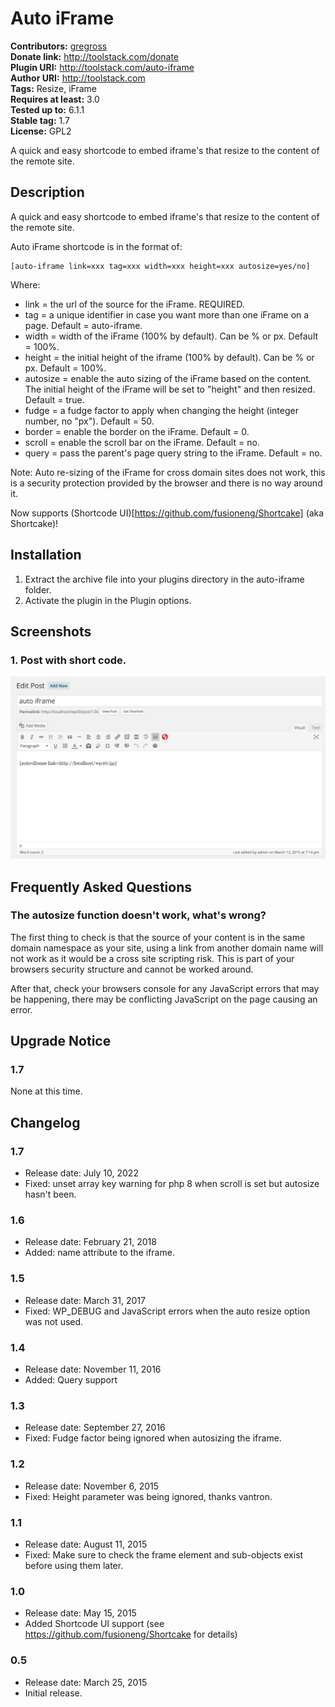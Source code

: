 # Auto iFrame #
**Contributors:** [gregross](https://profiles.wordpress.org/gregross/)  
**Donate link:** http://toolstack.com/donate  
**Plugin URI:** http://toolstack.com/auto-iframe  
**Author URI:** http://toolstack.com  
**Tags:** Resize, iFrame  
**Requires at least:** 3.0  
**Tested up to:** 6.1.1  
**Stable tag:** 1.7  
**License:** GPL2  

A quick and easy shortcode to embed iframe's that resize to the content of the remote site.

## Description ##

A quick and easy shortcode to embed iframe's that resize to the content of the remote site.

Auto iFrame shortcode is in the format of:

	[auto-iframe link=xxx tag=xxx width=xxx height=xxx autosize=yes/no]

Where:

* link = the url of the source for the iFrame.  REQUIRED.
* tag = a unique identifier in case you want more than one iFrame on a page.  Default = auto-iframe.
* width = width of the iFrame (100% by default).  Can be % or px.  Default = 100%.
* height = the initial height of the iframe (100% by default).  Can be % or px.  Default = 100%.
* autosize = enable the auto sizing of the iFrame based on the content.  The initial height of the iFrame will be set to "height" and then resized.  Default = true.
* fudge = a fudge factor to apply when changing the height (integer number, no "px").  Default = 50.
* border = enable the border on the iFrame.  Default = 0.
* scroll = enable the scroll bar on the iFrame.  Default = no.
* query = pass the parent's page query string to the iFrame.  Default = no.

Note: Auto re-sizing of the iFrame for cross domain sites does not work, this is a security protection provided by the browser and there is no way around it.

Now supports (Shortcode UI)[https://github.com/fusioneng/Shortcake] (aka Shortcake)!

## Installation ##

1. Extract the archive file into your plugins directory in the auto-iframe folder.
2. Activate the plugin in the Plugin options.

## Screenshots ##

### 1. Post with short code. ###
![Post with short code.](assets/screenshot-1.png)


## Frequently Asked Questions ##
### The autosize function doesn't work, what's wrong? ###

The first thing to check is that the source of your content is in the same domain namespace as your site, using a link from another domain name will not work as it would be a cross site scripting risk.  This is part of your browsers security structure and cannot be worked around.

After that, check your browsers console for any JavaScript errors that may be happening, there may be conflicting JavaScript on the page causing an error.

## Upgrade Notice ##
### 1.7 ###
None at this time.

## Changelog ##
### 1.7 ###
* Release date: July 10, 2022
* Fixed: unset array key warning for php 8 when scroll is set but autosize hasn't been.

### 1.6 ###
* Release date: February 21, 2018
* Added: name attribute to the iframe.

### 1.5 ###
* Release date: March 31, 2017
* Fixed: WP_DEBUG and JavaScript errors when the auto resize option was not used.

### 1.4 ###
* Release date: November 11, 2016
* Added: Query support

### 1.3 ###
* Release date: September 27, 2016
* Fixed: Fudge factor being ignored when autosizing the iframe.

### 1.2 ###
* Release date: November 6, 2015
* Fixed: Height parameter was being ignored, thanks vantron.

### 1.1 ###
* Release date: August 11, 2015
* Fixed: Make sure to check the frame element and sub-objects exist before using them later.

### 1.0 ###
* Release date: May 15, 2015
* Added Shortcode UI support (see https://github.com/fusioneng/Shortcake for details)

### 0.5 ###
* Release date: March 25, 2015
* Initial release.
